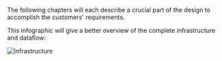 The following chapters will each describe a crucial part of the design to accomplish the customers' requirements.

This infographic will give a better overview of the complete infrastructure and dataflow:

![Infrastructure](Figures/Infrastructure.png)